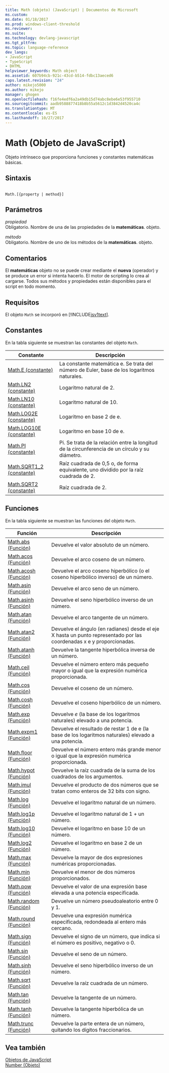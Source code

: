 ```yaml
---
title: Math (objeto) (JavaScript) | Documentos de Microsoft
ms.custom: 
ms.date: 01/18/2017
ms.prod: windows-client-threshold
ms.reviewer: 
ms.suite: 
ms.technology: devlang-javascript
ms.tgt_pltfrm: 
ms.topic: language-reference
dev_langs:
- JavaScript
- TypeScript
- DHTML
helpviewer_keywords: Math object
ms.assetid: 607b94cb-921c-43cd-b514-fdbc13aeced6
caps.latest.revision: "24"
author: mikejo5000
ms.author: mikejo
manager: ghogen
ms.openlocfilehash: f16fe4edf6a2a49db15d74abc8ebe6e53f955710
ms.sourcegitcommit: aadb9588877418b8b55a5612c1d3842d4520ca4c
ms.translationtype: MT
ms.contentlocale: es-ES
ms.lasthandoff: 10/27/2017
---
```

# <a name="math-object-javascript"></a>Math (Objeto de JavaScript)
Objeto intrínseco que proporciona funciones y constantes matemáticas básicas.  
  
## <a name="syntax"></a>Sintaxis  
  
```  
  
Math.[{property | method}]  
```  
  
## <a name="parameters"></a>Parámetros  
 *propiedad*  
 Obligatorio. Nombre de una de las propiedades de la **matemáticas**. objeto.  
  
 *método*  
 Obligatorio. Nombre de uno de los métodos de la **matemáticas**. objeto.  
  
## <a name="remarks"></a>Comentarios  
 El **matemáticas** objeto no se puede crear mediante el **nueva** (operador) y se produce un error si intenta hacerlo. El motor de scripting lo crea al cargarse. Todos sus métodos y propiedades están disponibles para el script en todo momento.  
  
## <a name="requirements"></a>Requisitos  
 El objeto `Math` se incorporó en [!INCLUDE[jsv1text](../../javascript/reference/includes/jsv1text-md.md)].  
  
<a name="js56jsobjmathprop"></a>   
## <a name="constants"></a>Constantes  
 En la tabla siguiente se muestran las constantes del objeto `Math`.  
  
|Constante|Descripción|  
|--------------|-----------------|  
|[Math.E (constante)](../../javascript/reference/math-constants-javascript.md)|La constante matemática e. Se trata del número de Euler, base de los logaritmos naturales.|  
|[Math.LN2 (constante)](../../javascript/reference/math-constants-javascript.md)|Logaritmo natural de 2.|  
|[Math.LN10 (constante)](../../javascript/reference/math-constants-javascript.md)|Logaritmo natural de 10.|  
|[Math.LOG2E (constante)](../../javascript/reference/math-constants-javascript.md)|Logaritmo en base 2 de e.|  
|[Math.LOG10E (constante)](../../javascript/reference/math-constants-javascript.md)|Logaritmo en base 10 de e.|  
|[Math.PI (constante)](../../javascript/reference/math-constants-javascript.md)|Pi. Se trata de la relación entre la longitud de la circunferencia de un círculo y su diámetro.|  
|[Math.SQRT1_2 (constante)](../../javascript/reference/math-constants-javascript.md)|Raíz cuadrada de 0,5 o, de forma equivalente, uno dividido por la raíz cuadrada de 2.|  
|[Math.SQRT2 (constante)](../../javascript/reference/math-constants-javascript.md)|Raíz cuadrada de 2.|  
  
<a name="js56jsobjmathmeth"></a>   
## <a name="functions"></a>Funciones  
 En la tabla siguiente se muestran las funciones del objeto `Math`.  
  
|Función|Descripción|  
|--------------|-----------------|  
|[Math.abs (Función)](../../javascript/reference/math-abs-function-javascript.md)|Devuelve el valor absoluto de un número.|  
|[Math.acos (Función)](../../javascript/reference/math-acos-function-javascript.md)|Devuelve el arco coseno de un número.|  
|[Math.acosh (Función)](../../javascript/reference/math-acosh-function-javascript.md)|Devuelve el arco coseno hiperbólico (o el coseno hiperbólico inverso) de un número.|  
|[Math.asin (Función)](../../javascript/reference/math-asin-function-javascript.md)|Devuelve el arco seno de un número.|  
|[Math.asinh (Función)](../../javascript/reference/math-asinh-function-javascript.md)|Devuelve el seno hiperbólico inverso de un número.|  
|[Math.atan (Función)](../../javascript/reference/math-atan-function-javascript.md)|Devuelve el arco tangente de un número.|  
|[Math.atan2 (Función)](../../javascript/reference/math-atan2-function-javascript.md)|Devuelve el ángulo (en radianes) desde el eje X hasta un punto representado por las coordenadas x e y proporcionadas.|  
|[Math.atanh (Función)](../../javascript/reference/math-atanh-function-javascript.md)|Devuelve la tangente hiperbólica inversa de un número.|  
|[Math.ceil (Función)](../../javascript/reference/math-ceil-function-javascript.md)|Devuelve el número entero más pequeño mayor o igual que la expresión numérica proporcionada.|  
|[Math.cos (Función)](../../javascript/reference/math-cos-function-javascript.md)|Devuelve el coseno de un número.|  
|[Math.cosh (Función)](../../javascript/reference/math-cosh-function-javascript.md)|Devuelve el coseno hiperbólico de un número.|  
|[Math.exp (Función)](../../javascript/reference/math-exp-function-javascript.md)|Devuelve *e* (la base de los logaritmos naturales) elevado a una potencia.|  
|[Math.expm1 (Función)](../../javascript/reference/math-expm1-function-javascript.md)|Devuelve el resultado de restar 1 de e (la base de los logaritmos naturales) elevado a una potencia.|  
|[Math.floor (Función)](../../javascript/reference/math-floor-function-javascript.md)|Devuelve el número entero más grande menor o igual que la expresión numérica proporcionada.|  
|[Math.hypot (Función)](../../javascript/reference/math-hypot-function-javascript.md)|Devuelve la raíz cuadrada de la suma de los cuadrados de los argumentos.|  
|[Math.imul (Función)](../../javascript/reference/math-imul-function-javascript.md)|Devuelve el producto de dos números que se tratan como enteros de 32 bits con signo.|  
|[Math.log (Función)](../../javascript/reference/math-log-function-javascript.md)|Devuelve el logaritmo natural de un número.|  
|[Math.log1p (Función)](../../javascript/reference/math-log1p-function-javascript.md)|Devuelve el logaritmo natural de 1 + un número.|  
|[Math.log10 (Función)](../../javascript/reference/math-log10-function-javascript.md)|Devuelve el logaritmo en base 10 de un número.|  
|[Math.log2 (Función)](../../javascript/reference/math-log2-function-javascript.md)|Devuelve el logaritmo en base 2 de un número.|  
|[Math.max (Función)](../../javascript/reference/math-max-function-javascript.md)|Devuelve la mayor de dos expresiones numéricas proporcionadas.|  
|[Math.min (Función)](../../javascript/reference/math-min-function-javascript.md)|Devuelve el menor de dos números proporcionados.|  
|[Math.pow (Función)](../../javascript/reference/math-pow-function-javascript.md)|Devuelve el valor de una expresión base elevada a una potencia especificada.|  
|[Math.random (Función)](../../javascript/reference/math-random-function-javascript.md)|Devuelve un número pseudoaleatorio entre 0 y 1.|  
|[Math.round (Función)](../../javascript/reference/math-round-function-javascript.md)|Devuelve una expresión numérica especificada, redondeada al entero más cercano.|  
|[Math.sign (Función)](../../javascript/reference/math-sign-function-javascript.md)|Devuelve el signo de un número, que indica si el número es positivo, negativo o 0.|  
|[Math.sin (Función)](../../javascript/reference/math-sin-function-javascript.md)|Devuelve el seno de un número.|  
|[Math.sinh (Función)](../../javascript/reference/math-sinh-function-javascript.md)|Devuelve el seno hiperbólico inverso de un número.|  
|[Math.sqrt (Función)](../../javascript/reference/math-sqrt-function-javascript.md)|Devuelve la raíz cuadrada de un número.|  
|[Math.tan (Función)](../../javascript/reference/math-tan-function-javascript.md)|Devuelve la tangente de un número.|  
|[Math.tanh (Función)](../../javascript/reference/math-tanh-function-javascript.md)|Devuelve la tangente hiperbólica de un número.|  
|[Math.trunc (Función)](../../javascript/reference/math-trunc-function-javascript.md)|Devuelve la parte entera de un número, quitando los dígitos fraccionarios.|  
  
## <a name="see-also"></a>Vea también  
 [Objetos de JavaScript](../../javascript/reference/javascript-objects.md)   
 [Number (Objeto)](../../javascript/reference/number-object-javascript.md)